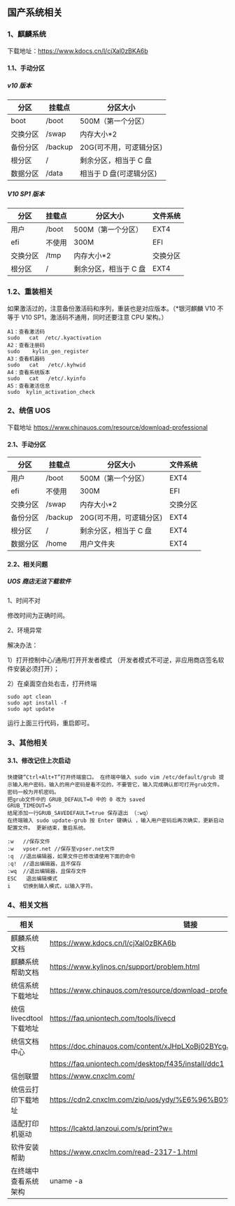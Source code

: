 ## 国产系统相关

### 1、麒麟系统

下载地址：https://www.kdocs.cn/l/cjXal0zBKA6b

#### 1.1、手动分区

##### v10 版本

| 分区     | 挂载点  | 分区大小                |
| -------- | ------- | ----------------------- |
| boot     | /boot   | 500M（第一个分区）      |
| 交换分区 | /swap   | 内存大小\*2             |
| 备份分区 | /backup | 20G(可不用，可逻辑分区) |
| 根分区   | /       | 剩余分区，相当于 C 盘   |
| 数据分区 | /data   | 相当于 D 盘(可逻辑分区) |

##### V10 SP1 版本
| 分区     | 挂载点  | 分区大小                | 文件系统 |
| -------- | ------- | ----------------------- | -------- |
| 用户     | /boot   | 500M（第一个分区）      | EXT4     |
| efi      | 不使用  | 300M                    | EFI      |
| 交换分区 | /tmp   | 内存大小\*2             | 交换分区 |
| 根分区   | /       | 剩余分区，相当于 C 盘   | EXT4     |


### 1.2、重装相关

如果激活过的，注意备份激活码和序列，重装也是对应版本。（\*银河麒麟 V10 不等于 V10 SP1，激活码不通用，同时还要注意 CPU 架构。）

```
A1：查看激活码
sudo   cat  /etc/.kyactivation
A2：查看注册码
sudo    kylin_gen_register
A3：查看机器码
sudo   cat   /etc/.kyhwid
A4：查看系统版本
sudo   cat   /etc/.kyinfo
A5：查看激活信息
sudo  kylin_activation_check
```

### 2、统信 UOS

下载地址 https://www.chinauos.com/resource/download-professional

#### 2.1、手动分区

| 分区     | 挂载点  | 分区大小                | 文件系统 |
| -------- | ------- | ----------------------- | -------- |
| 用户     | /boot   | 500M（第一个分区）      | EXT4     |
| efi      | 不使用  | 300M                    | EFI      |
| 交换分区 | /swap   | 内存大小\*2             | 交换分区 |
| 备份分区 | /backup | 20G(可不用，可逻辑分区) | EXT4     |
| 根分区   | /       | 剩余分区，相当于 C 盘   | EXT4     |
| 数据分区 | /home   | 用户文件夹              | EXT4     |

#### 2.2、相关问题

##### UOS 商店无法下载软件

1、时间不对

修改时间为正确时间。

2、环境异常

解决办法：

1）打开控制中心/通用/打开开发者模式 （开发者模式不可逆，非应用商店签名软件安装必须打开）；

2）在桌面空白处右击，打开终端

```
sudo apt clean
sudo apt install -f
sudo apt update
```

运行上面三行代码，重启即可。

### 3、其他相关

#### 3.1、修改记住上次启动

```
快捷键“Ctrl+Alt+T”打开终端窗口。 在终端中输入 sudo vim /etc/default/grub 提示输入用户密码，输入的用户密码是看不见的，不要管它，输入完成确认即可打开grub文件。密码一般为开机密码。
把grub文件中的 GRUB_DEFAULT=0 中的 0 改为 saved
GRUB_TIMEOUT=5
结尾添加一行GRUB_SAVEDEFAULT=true 保存退出 （:wq）
在终端输入 sudo update-grub 按 Enter 键确认 ，输入用户密码后再次确实，更新启动配置文件。 更新结束，重启系统。

:w   //保存⽂件
:w   vpser.net //保存⾄vpser.net⽂件
:q  //退出编辑器，如果⽂件已修改请使⽤下⾯的命令
:q!  //退出编辑器，且不保存
:wq  //退出编辑器，且保存⽂件
ESC   退出编辑模式
i    切换到输入模式，以输入字符。
```

### 4、相关文档

| 相关                     | 链接                                                                |
| ------------------------ | ------------------------------------------------------------------- |
| 麒麟系统文档             | https://www.kdocs.cn/l/cjXal0zBKA6b                                 |
| 麒麟系统帮助文档         | https://www.kylinos.cn/support/problem.html                         |
| 统信系统下载地址         | https://www.chinauos.com/resource/download-professional             |
| 统信 livecdtool 下载地址 | https://faq.uniontech.com/tools/livecd                              |
| 统信文档中心             | https://doc.chinauos.com/content/xJHpLXoBj02BYcgJ6p_8               |
|                          | https://faq.uniontech.com/desktop/f435/install/ddc1                 |
| 信创联盟                 | https://www.cnxclm.com/                                             |
| 统信云打印下载地址       | https://cdn2.cnxclm.com/zip/uos/ydy/%E6%96%B0%E7%89%88%E6%9C%AC.zip |
| 适配打印机驱动           | https://lcaktd.lanzoui.com/s/print?w=                               |
| 软件安装帮助             | https://www.cnxclm.com/read-2317-1.html                             |
| 在终端中查看系统架构     | uname -a                                                            |
